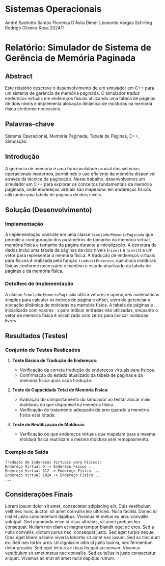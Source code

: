 
# Sistemas Operacionais
André Sacilotto Santos
Florensa D'Ávila Dimer
Leonardo Vargas Schilling
Rodrigo Oliveira Rosa
2024/1

# Relatório: Simulador de Sistema de Gerência de Memória Paginada

## Abstract

Este relatório descreve o desenvolvimento de um simulador em C++ para um sistema de gerência de memória paginada. O simulador traduz endereços virtuais em endereços físicos utilizando uma tabela de páginas de dois níveis e implementa alocação dinâmica de molduras na memória física conforme necessário.

## Palavras-chave

Sistema Operacional, Memória Paginada, Tabela de Páginas, C++, Simulação.

## Introdução

A gerência de memória é uma funcionalidade crucial dos sistemas operacionais modernos, permitindo o uso eficiente da memória disponível através da técnica de paginação. Neste trabalho, desenvolvemos um simulador em C++ para explorar os conceitos fundamentais da memória paginada, onde endereços virtuais são mapeados em endereços físicos utilizando uma tabela de páginas de dois níveis.

## Solução (Desenvolvimento)

### Implementação

A implementação consiste em uma classe `SimuladorMemoriaPaginada` que permite a configuração dos parâmetros de tamanho da memória virtual, memória física e tamanho da página durante a inicialização. A estrutura de dados inclui uma tabela de páginas de dois níveis (`nivel1` e `nivel2`) e um vetor para representar a memória física. A tradução de endereços virtuais para físicos é realizada pela função `traduzirEndereco`, que aloca molduras físicas conforme necessário e mantém o estado atualizado da tabela de páginas e da memória física.

### Detalhes de Implementação

A classe `SimuladorMemoriaPaginada` utiliza vetores e operações matemáticas simples para calcular os índices de página e offset, além de gerenciar a alocação dinâmica de molduras na memória física. A tabela de páginas é inicializada com valores `-1` para indicar entradas não utilizadas, enquanto o vetor de memória física é inicializado com zeros para indicar molduras livres.

## Resultados (Testes)

### Conjunto de Testes Realizados

1. **Teste Básico de Tradução de Endereços**:
   - Verificação da correta tradução de endereços virtuais para físicos.
   - Confirmação do estado atualizado da tabela de páginas e da memória física após cada tradução.

2. **Teste de Capacidade Total de Memória Física**:
   - Avaliação do comportamento do simulador ao tentar alocar mais molduras do que disponível na memória física.
   - Verificação do tratamento adequado de erro quando a memória física está lotada.

3. **Teste de Reutilização de Molduras**:
   - Verificação de que endereços virtuais que mapeiam para a mesma moldura física reutilizam a mesma moldura sem remapeamento.

### Exemplo de Saída

```
Tradução de Endereços Virtuais para Físicos:
Endereço Virtual 0 -> Endereço Físico ...
Endereço Virtual 512 -> Endereço Físico ...
Endereço Virtual 1024 -> Endereço Físico ...
...
```

## Considerações Finais

Lorem ipsum dolor sit amet, consectetur adipiscing elit. Duis vestibulum velit nec nunc auctor, sit amet convallis leo ultricies. Nulla facilisi. Donec id nisl et justo condimentum dapibus. Vivamus et metus eu arcu convallis volutpat. Sed commodo enim id risus ultricies, sit amet pretium leo consequat. Nullam non diam et magna tempor blandit eget ac eros. Sed a nulla convallis, dictum purus nec, consequat justo. Sed eget turpis neque. Cras eget libero a libero viverra lobortis sit amet nec ipsum. Sed ac tincidunt ex. Sed nec tortor urna. Ut dignissim nibh id justo lacinia, nec fermentum dolor gravida. Sed eget lectus ac risus feugiat accumsan. Vivamus vestibulum sit amet metus nec convallis. Sed eu tellus in justo consectetur aliquet. Vivamus ac erat sit amet nulla dapibus rutrum.

